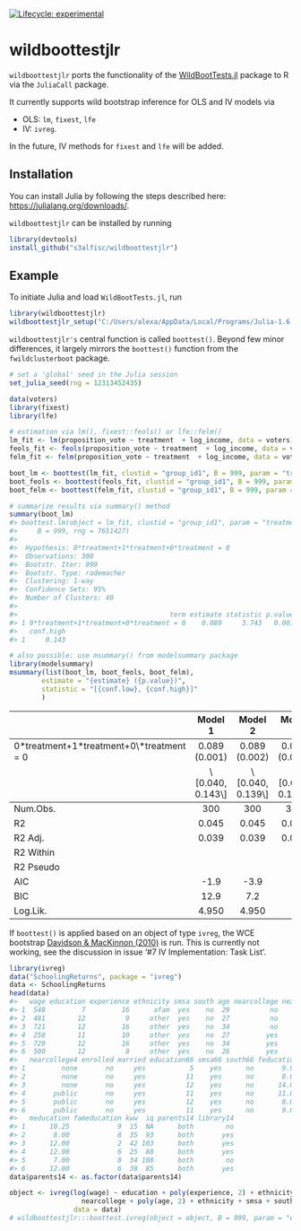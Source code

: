 
<!-- README.md is generated from README.Rmd. Please edit that file -->
<!-- badges: start -->
<!-- [![packageversion](https://img.shields.io/badge/Package%20version-x86_64-w64-mingw32, x86_64, mingw32, x86_64, mingw32, , 4, 0.5, 2021, 03, 31, 80133, R, R version 4.0.5 (2021-03-31), Shake and Throw-orange.svg?style=flat-square)](commits/master) -->

[![Lifecycle:
experimental](https://img.shields.io/badge/lifecycle-experimental-orange.svg)](https://lifecycle.r-lib.org/articles/stages.html)
<!-- [![CRAN status](https://www.r-pkg.org/badges/version/fwildclusterboot)](https://CRAN.R-project.org/package=fwildclusterboot) -->
<!-- ![runiverse-package](https://s3alfisc.r-universe.dev/badges/fwildclusterboot) -->
<!-- [![R-CMD-check](https://github.com/s3alfisc/fwildclusterboot/workflows/R-CMD-check/badge.svg)](https://github.com/s3alfisc/fwildclusterboot/actions) -->
<!-- [![Codecov test coverage](https://codecov.io/gh/s3alfisc/fwildclusterboot/branch/master/graph/badge.svg)](https://app.codecov.io/gh/s3alfisc/fwildclusterboot?branch=master) -->
<!-- [![](http://cranlogs.r-pkg.org/badges/grand-total/fwildclusterboot?color=blue)](https://cran.r-project.org/package=fwildclusterboot) -->
<!-- [![](http://cranlogs.r-pkg.org/badges/last-month/fwildclusterboot?color=green)](https://cran.r-project.org/package=fwildclusterboot) -->
<!-- [![minimal R version](https://img.shields.io/badge/R%3E%3D-4.0.0-6666ff.svg)](https://cran.r-project.org/) -->

<!-- badges: end -->

# wildboottestjlr

`wildboottestjlr` ports the functionality of the
[WildBootTests.jl](https://github.com/droodman/WildBootTests.jl) package
to R via the `JuliaCall` package.

It currently supports wild bootstrap inference for OLS and IV models via

-   OLS: `lm`, `fixest`, `lfe`
-   IV: `ivreg`.

In the future, IV methods for `fixest` and `lfe` will be added.

## Installation

You can install Julia by following the steps described here:
<https://julialang.org/downloads/>.

`wildboottestjlr` can be installed by running

``` r
library(devtools)
install_github("s3alfisc/wildboottestjlr")
```

## Example

To initiate Julia and load `WildBootTests.jl`, run

``` r
library(wildboottestjlr)
wildboottestjlr_setup("C:/Users/alexa/AppData/Local/Programs/Julia-1.6.3/bin")
```

`wildboottestjlr's` central function is called `boottest()`. Beyond few
minor differences, it largely mirrors the `boottest()` function from the
`fwildclusterboot` package.

``` r
# set a 'global' seed in the Julia session
set_julia_seed(rng = 12313452435)

data(voters)
library(fixest)
library(lfe)

# estimation via lm(), fixest::feols() or lfe::felm()
lm_fit <- lm(proposition_vote ~ treatment  + log_income, data = voters)
feols_fit <- feols(proposition_vote ~ treatment  + log_income, data = voters)
felm_fit <- felm(proposition_vote ~ treatment  + log_income, data = voters)

boot_lm <- boottest(lm_fit, clustid = "group_id1", B = 999, param = "treatment", rng = 7651427)
boot_feols <- boottest(feols_fit, clustid = "group_id1", B = 999, param = "treatment", rng = 7651427)
boot_felm <- boottest(felm_fit, clustid = "group_id1", B = 999, param = "treatment", rng = 7651427)

# summarize results via summary() method
summary(boot_lm)
#> boottest.lm(object = lm_fit, clustid = "group_id1", param = "treatment", 
#>     B = 999, rng = 7651427)
#>  
#>  Hypothesis: 0*treatment+1*treatment+0*treatment = 0
#>  Observations: 300
#>  Bootstr. Iter: 999
#>  Bootstr. Type: rademacher
#>  Clustering: 1-way
#>  Confidence Sets: 95%
#>  Number of Clusters: 40
#> 
#>                                      term estimate statistic p.value conf.low
#> 1 0*treatment+1*treatment+0*treatment = 0    0.089     3.743   0.001     0.04
#>   conf.high
#> 1     0.143

# also possible: use msummary() from modelsummary package
library(modelsummary)
msummary(list(boot_lm, boot_feols, boot_felm), 
        estimate = "{estimate} ({p.value})", 
        statistic = "[{conf.low}, {conf.high}]"
        )  
```

<table class="table" style="width: auto !important; margin-left: auto; margin-right: auto;">
<thead>
<tr>
<th style="text-align:left;">
</th>
<th style="text-align:center;">
Model 1
</th>
<th style="text-align:center;">
Model 2
</th>
<th style="text-align:center;">
Model 3
</th>
</tr>
</thead>
<tbody>
<tr>
<td style="text-align:left;">
0*treatment+1*treatment+0\*treatment = 0
</td>
<td style="text-align:center;">
0.089 (0.001)
</td>
<td style="text-align:center;">
0.089 (0.002)
</td>
<td style="text-align:center;">
0.089 (0.001)
</td>
</tr>
<tr>
<td style="text-align:left;box-shadow: 0px 1px">
</td>
<td style="text-align:center;box-shadow: 0px 1px">
\[0.040, 0.143\]
</td>
<td style="text-align:center;box-shadow: 0px 1px">
\[0.040, 0.139\]
</td>
<td style="text-align:center;box-shadow: 0px 1px">
\[0.039, 0.138\]
</td>
</tr>
<tr>
<td style="text-align:left;">
Num.Obs.
</td>
<td style="text-align:center;">
300
</td>
<td style="text-align:center;">
300
</td>
<td style="text-align:center;">
300
</td>
</tr>
<tr>
<td style="text-align:left;">
R2
</td>
<td style="text-align:center;">
0.045
</td>
<td style="text-align:center;">
0.045
</td>
<td style="text-align:center;">
0.045
</td>
</tr>
<tr>
<td style="text-align:left;">
R2 Adj.
</td>
<td style="text-align:center;">
0.039
</td>
<td style="text-align:center;">
0.039
</td>
<td style="text-align:center;">
0.039
</td>
</tr>
<tr>
<td style="text-align:left;">
R2 Within
</td>
<td style="text-align:center;">
</td>
<td style="text-align:center;">
</td>
<td style="text-align:center;">
</td>
</tr>
<tr>
<td style="text-align:left;">
R2 Pseudo
</td>
<td style="text-align:center;">
</td>
<td style="text-align:center;">
</td>
<td style="text-align:center;">
</td>
</tr>
<tr>
<td style="text-align:left;">
AIC
</td>
<td style="text-align:center;">
-1.9
</td>
<td style="text-align:center;">
-3.9
</td>
<td style="text-align:center;">
</td>
</tr>
<tr>
<td style="text-align:left;">
BIC
</td>
<td style="text-align:center;">
12.9
</td>
<td style="text-align:center;">
7.2
</td>
<td style="text-align:center;">
</td>
</tr>
<tr>
<td style="text-align:left;">
Log.Lik.
</td>
<td style="text-align:center;">
4.950
</td>
<td style="text-align:center;">
4.950
</td>
<td style="text-align:center;">
</td>
</tr>
</tbody>
</table>

If `boottest()` is applied based on an object of type `ivreg`, the WCE
bootstrap [Davidson & MacKinnon
(2010)](https://www.tandfonline.com/doi/abs/10.1198/jbes.2009.07221) is
run. This is currently not working, see the discussion in issue ‘\#7 IV
Implementation: Task List’.

``` r
library(ivreg)
data("SchoolingReturns", package = "ivreg")
data <- SchoolingReturns
head(data)
#>   wage education experience ethnicity smsa south age nearcollege nearcollege2
#> 1  548         7         16      afam  yes    no  29          no           no
#> 2  481        12          9     other  yes    no  27          no           no
#> 3  721        12         16     other  yes    no  34          no           no
#> 4  250        11         10     other  yes    no  27         yes          yes
#> 5  729        12         16     other  yes    no  34         yes          yes
#> 6  500        12          8     other  yes    no  26         yes          yes
#>   nearcollege4 enrolled married education66 smsa66 south66 feducation
#> 1         none       no     yes           5    yes      no       9.94
#> 2         none       no     yes          11    yes      no       8.00
#> 3         none       no     yes          12    yes      no      14.00
#> 4       public       no     yes          11    yes      no      11.00
#> 5       public       no     yes          12    yes      no       8.00
#> 6       public       no     yes          11    yes      no       9.00
#>   meducation fameducation kww  iq parents14 library14
#> 1      10.25            9  15  NA      both        no
#> 2       8.00            8  35  93      both       yes
#> 3      12.00            2  42 103      both       yes
#> 4      12.00            6  25  88      both       yes
#> 5       7.00            8  34 108      both        no
#> 6      12.00            6  38  85      both       yes
data$parents14 <- as.factor(data$parents14)

object <- ivreg(log(wage) ~ education + poly(experience, 2) + ethnicity + smsa + south + parents14 |
                  nearcollege + poly(age, 2) + ethnicity + smsa + south + parents14,
                data = data)
# wildboottestjlr:::boottest.ivreg(object = object, B = 999, param = "education", clustid = "south")
```
